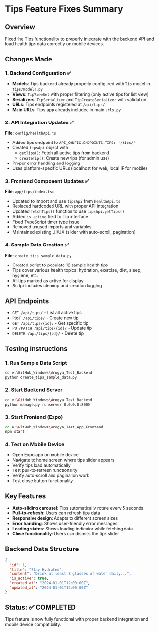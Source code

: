 # Tips Feature Fixes Summary

## Overview
Fixed the Tips functionality to properly integrate with the backend API and load health tips data correctly on mobile devices.

## Changes Made

### 1. Backend Configuration ✅
- **Models**: Tips backend already properly configured with `Tip` model in `tips/models.py`
- **Views**: `TipViewSet` with proper filtering (only active tips for list view)
- **Serializers**: `TipSerializer` and `TipCreateSerializer` with validation
- **URLs**: Tips endpoints registered at `/api/tips/`
- **Main URLs**: Tips app already included in main `urls.py`

### 2. API Integration Updates ✅
**File**: `config/healthApi.ts`
- Added tips endpoint to `API_CONFIG.ENDPOINTS.TIPS: '/tips/'`
- Created `tipsApi` object with:
  - `getTips()`: Fetch all active tips from backend
  - `createTip()`: Create new tips (for admin use)
- Proper error handling and logging
- Uses platform-specific URLs (localhost for web, local IP for mobile)

### 3. Frontend Component Updates ✅
**File**: `app/tips/index.tsx`
- Updated to import and use `tipsApi` from `healthApi.ts`
- Replaced hardcoded URL with proper API integration
- Updated `fetchTips()` function to use `tipsApi.getTips()`
- Added `is_active` field to Tip interface
- Fixed TypeScript timer type issue
- Removed unused imports and variables
- Maintained existing UI/UX (slider with auto-scroll, pagination)

### 4. Sample Data Creation ✅
**File**: `create_tips_sample_data.py`
- Created script to populate 12 sample health tips
- Tips cover various health topics: hydration, exercise, diet, sleep, hygiene, etc.
- All tips marked as active for display
- Script includes cleanup and creation logging

## API Endpoints
- `GET /api/tips/` - List all active tips
- `POST /api/tips/` - Create new tip
- `GET /api/tips/{id}/` - Get specific tip
- `PUT/PATCH /api/tips/{id}/` - Update tip
- `DELETE /api/tips/{id}/` - Delete tip

## Testing Instructions

### 1. Run Sample Data Script
```bash
cd e:\GitHub_Windows\Arogya_Test_Backend
python create_tips_sample_data.py
```

### 2. Start Backend Server
```bash
cd e:\GitHub_Windows\Arogya_Test_Backend
python manage.py runserver 0.0.0.0:8000
```

### 3. Start Frontend (Expo)
```bash
cd e:\GitHub_Windows\Arogya_Test_App_Frontend
npm start
```

### 4. Test on Mobile Device
- Open Expo app on mobile device
- Navigate to home screen where tips slider appears
- Verify tips load automatically
- Test pull-to-refresh functionality
- Verify auto-scroll and pagination work
- Test close button functionality

## Key Features
- **Auto-sliding carousel**: Tips automatically rotate every 5 seconds
- **Pull-to-refresh**: Users can refresh tips data
- **Responsive design**: Adapts to different screen sizes
- **Error handling**: Shows user-friendly error messages
- **Loading states**: Shows loading indicator while fetching data
- **Close functionality**: Users can dismiss the tips slider

## Backend Data Structure
```json
{
  "id": 1,
  "title": "Stay Hydrated",
  "content": "Drink at least 8 glasses of water daily...",
  "is_active": true,
  "created_at": "2024-01-01T12:00:00Z",
  "updated_at": "2024-01-01T12:00:00Z"
}
```

## Status: ✅ COMPLETED
Tips feature is now fully functional with proper backend integration and mobile device compatibility.
